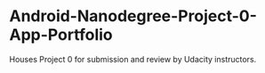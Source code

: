 # Android-Nanodegree-Project-0-App-Portfolio
Houses Project 0 for submission and review by Udacity instructors.

